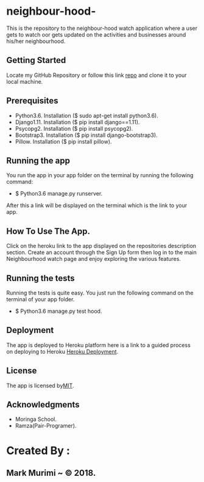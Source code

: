 # neighbour-hood-
This is the repository to the neighbour-hood watch application where a user gets to watch oor gets updated on the activities and businesses around his/her neighbourhood.

## Getting Started
Locate my GitHub Repository or follow this link [repo](https://github.com/markmurimi/neighbour-hood) and clone it to your local machine.

## Prerequisites
* Python3.6. Installation ($ sudo apt-get install python3.6).
* Django1.11. Installation ($ pip install django==1.11).
* Psycopg2. Installation ($ pip install psycopg2).
* Bootstrap3. Installation ($ pip install django-bootstrap3).
* Pillow. Installation ($ pip install pillow).

## Running the app
You run the app in your app folder on the terminal by running the following command:
* $ Python3.6 manage.py runserver.

After this a link will be displayed on the terminal which is the link to your app.

## How To Use The App.
Click on the heroku link to the app displayed on the repositories description section. Create an account through the Sign Up form then log in to the main Neighbourhood watch page and enjoy exploring the various features.

## Running the tests
Running the tests is quite easy. You just run the following command on the terminal of your app folder.
* $ Python3.6 manage.py test hood.

## Deployment
The app is deployed to Heroku platform here is a link to a guided process on deploying to Heroku [Heroku Deployment](https://docs.google.com/document/d/181ZqRfJg7B-8EfzB9HJ8FvzAKXR0y5ccZC6bIeafbv0/edit).

## License
The app is licensed by[MIT](https://github.com/markmurimi/neighbour-hood-/blob/master/LICENSE).

## Acknowledgments
* Moringa School.
* Ramza(Pair-Programer).

# Created By :
## Mark Murimi ~ © 2018.